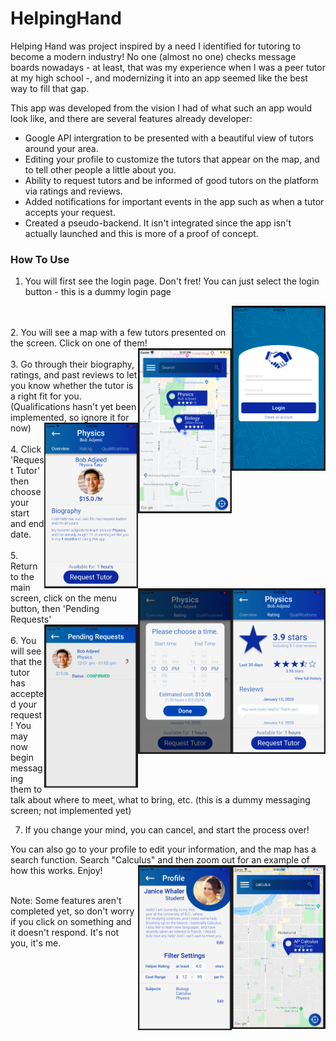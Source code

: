 # HelpingHand

Helping Hand was project inspired by a need I identified for tutoring to become a modern industry! No one (almost no one) checks message boards nowadays - at least, that was my experience when I was a peer tutor at my high school -, and modernizing it into an app seemed like the best way to fill that gap.

This app was developed from the vision I had of what such an app would look like, and there are several features already developer:

* Google API intergration to be presented with a beautiful view of tutors around your area.
* Editing your profile to customize the tutors that appear on the map, and to tell other people a little about you.
* Ability to request tutors and be informed of good tutors on the platform via ratings and reviews.
* Added notifications for important events in the app such as when a tutor accepts your request.
* Created a pseudo-backend. It isn't integrated since the app isn't actually launched and this is more of a proof of concept.



### How To Use

1. You will first see the login page. Don't fret! You can just select the login button - this is a dummy login page
<img align="right" src="https://github.com/Martin-Yushko/HelpingHand/blob/master/README_pictures/1.png" width="150">
<br/>
<br/>
2. You will see a map with a few tutors presented on the screen. Click on one of them!
<img align="right" src="https://github.com/Martin-Yushko/HelpingHand/blob/master/README_pictures/2.png" width="150">
<br/>
<br/>
3. Go through their biography, ratings, and past reviews to let you know whether the tutor is a right fit for you. (Qualifications hasn't yet been implemented, so ignore it for now)
<img align="right" src="https://github.com/Martin-Yushko/HelpingHand/blob/master/README_pictures/3.png" width="150">
<img align="right" src="https://github.com/Martin-Yushko/HelpingHand/blob/master/README_pictures/4.png" width="150">
<br/>
<br/>
4. Click 'Request Tutor' then choose your start and end date.
<img align="right" src="https://github.com/Martin-Yushko/HelpingHand/blob/master/README_pictures/5.png" width="150">
<br/>
<br/>
5. Return to the main screen, click on the menu button, then 'Pending Requests'
<img align="right" src="https://github.com/Martin-Yushko/HelpingHand/blob/master/README_pictures/6.png" width="150">
<br/>
<br/>
6. You will see that the tutor has accepted your request! You may now begin messaging them to talk about where to meet, what to bring, etc. (this is a dummy messaging screen; not implemented yet)

7. If you change your mind, you can cancel, and start the process over!


You can also go to your profile to edit your information, and the map has a search function. Search "Calculus" and then zoom out for an example of how this works. Enjoy!
<img align="right" src="https://github.com/Martin-Yushko/HelpingHand/blob/master/README_pictures/7.png" width="150">
<img align="right" src="https://github.com/Martin-Yushko/HelpingHand/blob/master/README_pictures/8.png" width="150">
<br/>
<br/>

Note: Some features aren't completed yet, so don't worry if you click on something and it doesn't respond. It's not you, it's me.
